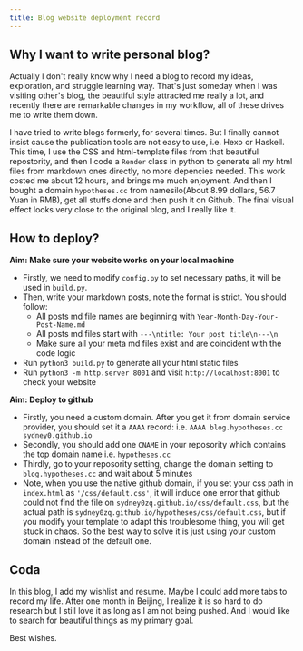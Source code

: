 ```yaml
---
title: Blog website deployment record
---
```



## Why I want to write personal blog?


Actually I don't really know why I need a blog to record my ideas, exploration, and struggle learning way. That's just someday when I was visiting other's blog, the beautiful style attracted me really a lot, and recently there are remarkable changes in my workflow, all of these drives me to write them down.

I have tried to write blogs formerly, for several times. But I finally cannot insist cause the publication tools are not easy to use, i.e. Hexo or Haskell. This time, I use the CSS and html-template files from that beautiful repostority, and then I code a `Render` class in python to generate all my html files from markdown ones directly, no more depencies needed. This work costed me about 12 hours, and brings me much enjoyment. And then I bought a domain `hypotheses.cc` from namesilo(About 8.99 dollars, 56.7 Yuan in RMB), get all stuffs done and then push it on Github. The final visual effect looks very close to the original blog, and I really like it.



## How to deploy?


**Aim: Make sure your website works on your local machine**

- Firstly, we need to modify `config.py` to set necessary paths, it will be used in `build.py`.
- Then, write your markdown posts, note the format is strict. You should follow:
	- All posts md file names are beginning with `Year-Month-Day-Your-Post-Name.md`
	- All posts md files start with `---\ntitle: Your post title\n---\n`
	- Make sure all your meta md files exist and are coincident with the code logic
- Run `python3 build.py` to generate all your html static files
- Run `python3 -m http.server 8001` and visit `http://localhost:8001` to check your website


**Aim: Deploy to github**

- Firstly, you need a custom domain. After you get it from domain service provider, you should set it a `AAAA` record: i.e. `AAAA blog.hypotheses.cc sydney0.github.io`
- Secondly, you should add one `CNAME` in your reposority which contains the top domain name i.e. `hypotheses.cc`
- Thirdly, go to your reposority setting, change the domain setting to `blog.hypotheses.cc` and wait about 5 minutes
- Note, when you use the native github domain, if you set your css path in `index.html` as `'/css/default.css'`, it will induce one error that github could not find the file on `sydney0zq.github.io/css/default.css`, but the actual path is `sydney0zq.github.io/hypotheses/css/default.css`, but if you modify your template to adapt this troublesome thing, you will get stuck in chaos. So the best way to solve it is just using your custom domain instead of the default one.


## Coda


In this blog, I add my wishlist and resume. Maybe I could add more tabs to record my life. After one month in Beijing, I realize it is so hard to do research but I still love it as long as I am not being pushed. And I would like to search for beautiful things as my primary goal.


Best wishes.

